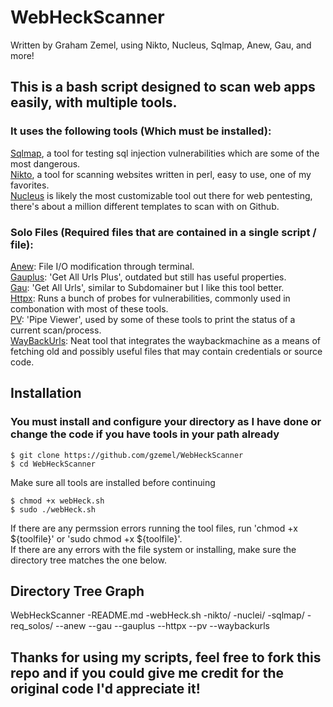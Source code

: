 # WebHeckScanner
Written by Graham Zemel, using Nikto, Nucleus, Sqlmap, Anew, Gau, and more!

## This is a bash script designed to scan web apps easily, with multiple tools. 
### It uses the following tools (Which must be installed):
[Sqlmap](https://github.com/sqlmapproject/sqlmap), a tool for testing sql injection vulnerabilities which are some of the most dangerous.  
[Nikto](https://github.com/sullo/nikto), a tool for scanning websites written in perl, easy to use, one of my favorites.  
[Nucleus](https://github.com/projectdiscovery/nuclei) is likely the most customizable tool out there for web pentesting,
there's about a million different templates to scan with on Github.   

### Solo Files (Required files that are contained in a single script / file):  
[Anew](https://github.com/tomnomnom/anew): File I/O modification through terminal.    
[Gauplus](https://github.com/bp0lr/gauplus): 'Get All Urls Plus', outdated but still has useful properties.  
[Gau](https://github.com/lc/gau): 'Get All Urls', similar to Subdomainer but I like this tool better.    
[Httpx](https://github.com/projectdiscovery/httpx): Runs a bunch of probes for vulnerabilities, commonly used in combonation with most of these tools.  
[PV](https://github.com/a-j-wood/pv): 'Pipe Viewer', used by some of these tools to print the status of a current scan/process.  
[WayBackUrls](https://github.com/tomnomnom/waybackurls): Neat tool that integrates the waybackmachine as a means of fetching old and possibly useful files that may contain credentials or source code.  

## Installation
### You must install and configure your directory as I have done or change the code if you have tools in your path already
```
$ git clone https://github.com/gzemel/WebHeckScanner
$ cd WebHeckScanner
```
Make sure all tools are installed before continuing
```
$ chmod +x webHeck.sh
$ sudo ./webHeck.sh
```

If there are any permssion errors running the tool files, run 'chmod +x ${toolfile}' or 'sudo chmod +x ${toolfile}'.  
If there are any errors with the file system or installing, make sure the directory tree matches the one below.  
## Directory Tree Graph
WebHeckScanner
-README.md
-webHeck.sh
-nikto/
-nuclei/
-sqlmap/
-req_solos/
--anew
--gau
--gauplus
--httpx
--pv
--waybackurls

## Thanks for using my scripts, feel free to fork this repo and if you could give me credit for the original code I'd appreciate it!